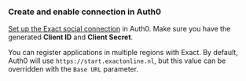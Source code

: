 ### Create and enable connection in Auth0

[Set up the Exact social connection](https://auth0.com/docs/dashboard/guides/connections/set-up-connections-social) in Auth0. Make sure you have the generated **Client ID** and **Client Secret**.

You can register applications in multiple regions with Exact. By default, Auth0 will use `https://start.exactonline.nl`, but this value can be overridden with the `Base URL` parameter.